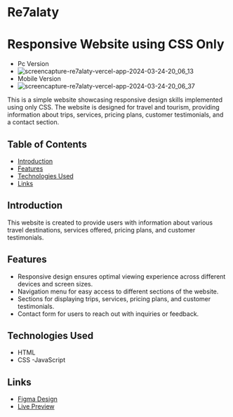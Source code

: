 # Re7alaty

# Responsive Website using CSS Only
- Pc Version
- ![screencapture-re7alaty-vercel-app-2024-03-24-20_06_13](https://github.com/salemgewiley/Re7alaty/assets/105030635/bdfc5809-7120-41f6-a8d7-4a4dbf2c6d30)
- Mobile Version
- ![screencapture-re7alaty-vercel-app-2024-03-24-20_06_37](https://github.com/salemgewiley/Re7alaty/assets/105030635/1d8fae79-7874-47c8-b168-5fb132e6e3bf)

This is a simple website showcasing responsive design skills implemented using only CSS. The website is designed for travel and tourism, providing information about trips, services, pricing plans, customer testimonials, and a contact section.

## Table of Contents
- [Introduction](#introduction)
- [Features](#features)
- [Technologies Used](#technologies-used)
- [Links](#links)


## Introduction

This website is created to provide users with information about various travel destinations, services offered, pricing plans, and customer testimonials.

## Features

- Responsive design ensures optimal viewing experience across different devices and screen sizes.
- Navigation menu for easy access to different sections of the website.
- Sections for displaying trips, services, pricing plans, and customer testimonials.
- Contact form for users to reach out with inquiries or feedback.

## Technologies Used

- HTML
- CSS
-JavaScript

## Links

- [Figma Design](https://www.figma.com/file/tGcoZCuq4aTjFg7AF66qDU/Rehlate-Landing-Page-(Community)?type=design&node-id=505-2&mode=design&t=eEdhvJ2uBEkOxuq8-0)
- [Live Preview](https://re7alaty.vercel.app/)




